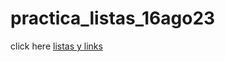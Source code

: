# practica_listas_16ago23
click here [listas y links](https://valerialeonh.github.io./practica_listas_16ago23/)
